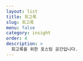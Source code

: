 ```yaml
---
layout: list
title: 회고록
slug: 회고록
menu: false
category: insight
order: 4
description: >
  회고록을 위한 포스팅 공간입니다.
---
```

